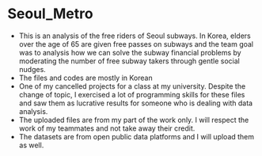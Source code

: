 # Seoul_Metro
- This is an analysis of the free riders of Seoul subways. In Korea, elders over the age of 65 are given free passes on subways and the team goal was to analysis how we can solve the subway financial problems by moderating the number of free subway takers through gentle social nudges.
- The files and codes are mostly in Korean
- One of my cancelled projects for a class at my university. Despite the change of topic, I exercised a lot of programming skills for these files and saw them as lucrative results for someone who is dealing with data analysis.
- The uploaded files are from my part of the work only. I will respect the work of my teammates and not take away their credit.
- The datasets are from open public data platforms and I will upload them as well.

